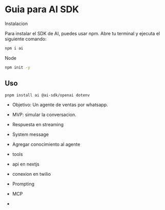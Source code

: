 # Guia para AI SDK

Instalacion

Para instalar el SDK de AI, puedes usar npm. Abre tu terminal y ejecuta el siguiente comando:

```bash
npm i ai
```

Node

```bash
npm init -y
```

## Uso

```bash
pnpm install ai @ai-sdk/openai dotenv
```

- Objetivo: Un agente de ventas por whatsapp.
- MVP: simular la conversacion.
- Respuesta en streaming
- System message
- Agregar conocimiento al agente


- tools
- api en nextjs
- conexion en twilio


- Prompting 
- MCP
- 